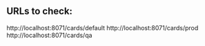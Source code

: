 ## URLs to check:

http://localhost:8071/cards/default
http://localhost:8071/cards/prod
http://localhost:8071/cards/qa